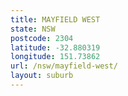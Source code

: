 ```yaml
---
title: MAYFIELD WEST
state: NSW
postcode: 2304
latitude: -32.880319
longitude: 151.73862
url: /nsw/mayfield-west/
layout: suburb
---
```

